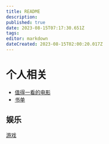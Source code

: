 ```yaml
---
title: README
description: 
published: true
date: 2023-08-15T07:17:30.651Z
tags: 
editor: markdown
dateCreated: 2023-08-15T02:00:20.017Z
---
```


# 个人相关

- [值得一看的电影](/personal/movie)
- [书单](/personal/book)

## 娱乐

[游戏](/personal/entertainmen)

